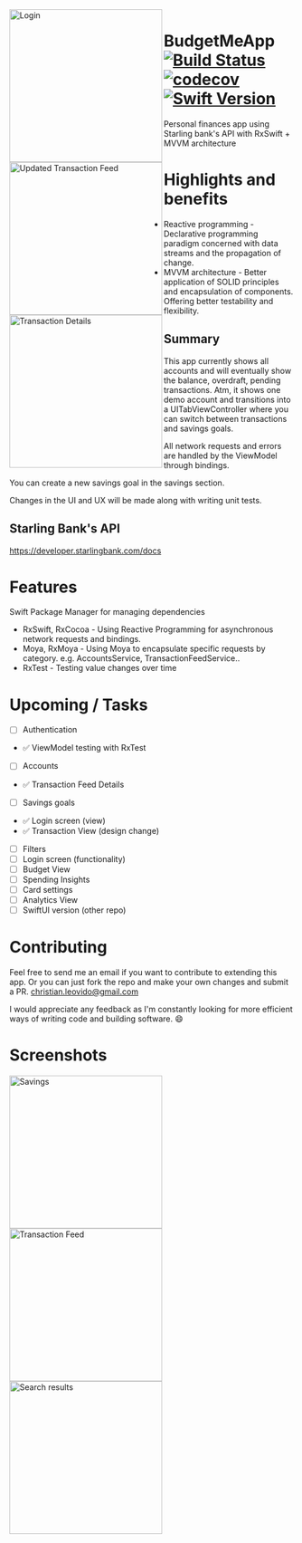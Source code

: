 <img alt="Login" src="https://user-images.githubusercontent.com/18484997/78169655-a2bdbe00-7449-11ea-9dfb-60f3e708f36b.png" width=270 align=left>
<img alt="Updated Transaction Feed" src="https://user-images.githubusercontent.com/18484997/78266111-3d2b0980-74fd-11ea-925d-9013a4856bc3.png" width=270 align=left>
<img alt="Transaction Details" src="https://user-images.githubusercontent.com/18484997/77860695-6d765d80-7208-11ea-919d-56459150ce16.png" width=270 align=left>


# BudgetMeApp [![Build Status](https://travis-ci.org/kuriishu27/BudgetMeApp.svg?branch=master)](https://travis-ci.org/kuriishu27/BudgetMeApp)  [![codecov](https://codecov.io/gh/kuriishu27/BudgetMeApp/branch/master/graph/badge.svg)](https://codecov.io/gh/kuriishu27/BudgetMeApp)[![Swift Version](https://img.shields.io/badge/Swift-5.0-F16D39.svg?style=flat)](https://github.com/apple/swift)


Personal finances app using Starling bank's API with RxSwift + MVVM architecture

# Highlights and benefits
- Reactive programming - Declarative programming paradigm concerned with data streams and the propagation of change.
- MVVM architecture - Better application of SOLID principles and encapsulation of components. Offering better testability and flexibility.

## Summary
This app currently shows all accounts and will eventually show the balance, overdraft, pending transactions.
Atm, it shows one demo account and transitions into a UITabViewController where you can switch between transactions and savings goals.

All network requests and errors are handled by the ViewModel through bindings.

You can create a new savings goal in the savings section.

Changes in the UI and UX will be made along with writing unit tests.

## Starling Bank's API
https://developer.starlingbank.com/docs


# Features

Swift Package Manager for managing dependencies
- RxSwift, RxCocoa - 
Using Reactive Programming for asynchronous network requests and bindings.
- Moya, RxMoya - 
Using Moya to encapsulate specific requests by category. e.g. AccountsService, TransactionFeedService..
- RxTest - Testing value changes over time

# Upcoming / Tasks
- [ ] Authentication
- ✅ ViewModel testing with RxTest
- [ ] Accounts
- ✅ Transaction Feed Details
- [ ] Savings goals
- ✅ Login screen (view)
- ✅ Transaction View (design change)
- [ ] Filters
- [ ] Login screen (functionality)
- [ ] Budget View
- [ ] Spending Insights
- [ ] Card settings
- [ ] Analytics View
- [ ] SwiftUI version (other repo)

# Contributing
Feel free to send me an email if you want to contribute to extending this app. Or you can just fork the repo and make your own changes and submit a PR. 
christian.leovido@gmail.com

I would appreciate any feedback as I'm constantly looking for more efficient ways of writing code and building software. 😄

# Screenshots
<img alt="Savings" src="https://user-images.githubusercontent.com/18484997/77860828-3d7b8a00-7209-11ea-813a-18e7114bc892.png" width=270 align=left>
<img alt="Transaction Feed" src="https://user-images.githubusercontent.com/18484997/77860702-723b1180-7208-11ea-907e-f0e8704bed20.png" width=270 align=left>
<img alt="Search results" src="https://user-images.githubusercontent.com/18484997/78168715-5756e000-7448-11ea-8a63-5a74bace85a5.png" width=270 align=center>
